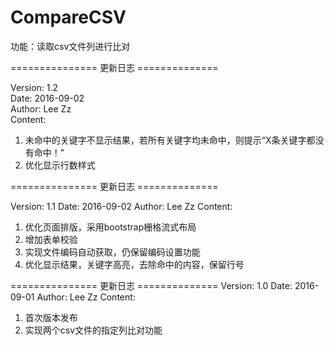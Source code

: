 # CompareCSV
功能：读取csv文件列进行比对

=============== 更新日志 ==============

Version: 1.2  
Date: 2016-09-02  
Author: Lee Zz  
Content:  
  1. 未命中的关键字不显示结果，若所有关键字均未命中，则提示“X条关键字都没有命中！”
  2. 优化显示行数样式



=============== 更新日志 ==============

Version: 1.1
Date: 2016-09-02
Author: Lee Zz
Content:
  1. 优化页面排版，采用bootstrap栅格流式布局
  2. 增加表单校验
  3. 实现文件编码自动获取，仍保留编码设置功能
  4. 优化显示结果，关键字高亮，去除命中的内容，保留行号



=============== 更新日志 ==============
Version: 1.0
Date: 2016-09-01
Author: Lee Zz
Content:
  1. 首次版本发布
  2. 实现两个csv文件的指定列比对功能
